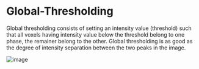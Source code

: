 # Global-Thresholding

Global thresholding consists of setting an intensity value (threshold) such that all voxels having intensity value below the threshold belong to one phase, the remainer belong to the other. Global thresholding is as good as the degree of intensity separation between the two peaks in the image.


![image](https://user-images.githubusercontent.com/60902004/115966930-330fea80-a506-11eb-8ca7-a5d02d6f2fd6.png)
